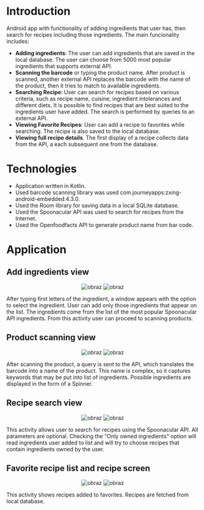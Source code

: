 # Introduction

Android app with functionality of adding ingredients that user has, then search for recipes including those ingredients.
The main funcionality includes:
* **Adding ingredients**: The user can add ingredients that are saved in the local database. The user can choose from 5000 most popular ingredients that supports external API.
* **Scanning the barcode** or typing the product name. After product is scanned, another external API replaces the barcode with the name of the product, then it tries to match to available ingredients.
* **Searching Recipe**: User can search for recipes based on various criteria, such as recipe name, cuisine, ingredient intolerances and different diets. It is possible to find recipes that are best suited to the ingredients user have added. The search is performed by queries to an external API.
* **Viewing Favorite Recipes**: User can add a recipe to favorites while searching. The recipe is also saved to the local database.
* **Viewing full recipe details**. The first display of a recipe collects data from the API, a each subsequent one from the database.

# Technologies
* Application written in Kotlin.
* Used barcode scanning library was used com.journeyapps:zxing-android-embedded:4.3.0.
* Used the Room library for saving data in a local SQLite database.
* Used the Spoonacular API was used to search for recipes from the Internet.
* Used the Openfoodfacts API to generate product name from bar code.


# Application
## Add ingredients view

<div align="center">
  
![obraz](https://github.com/dariuszknappwr/android/assets/127883702/2c333f1a-3f2c-4211-a63b-e4cd5ab20b84) ![obraz](https://github.com/dariuszknappwr/android/assets/127883702/1cf415d2-3dc8-4647-a498-6bdfe2f35563)
  
</div>

After typing first letters of the ingredient, a window appears with the option to select the ingredient.
User can add only those ingredients that appear on the list. The ingredients come from the list of the most popular Spoonacular API ingredients.
From this activity user can proceed to scanning products.

## Product scanning view
<div align="center">

![obraz](https://github.com/dariuszknappwr/android/assets/127883702/2781a347-c7e8-46d3-baa8-aa37abdf1a90) ![obraz](https://github.com/dariuszknappwr/android/assets/127883702/72990c09-6630-4459-aa33-f7ed78242018)

</div>

After scanning the product, a query is sent to the API, which translates the barcode into a name of the product.
This name is complex, so it captures keywords that may be put into list of ingredients. Possible ingredients are displayed in the form of a Spinner.

## Recipe search view
<div align="center">

![obraz](https://github.com/dariuszknappwr/android/assets/127883702/307819ea-4c3f-4995-ab40-e22f9004c9b5) ![obraz](https://github.com/dariuszknappwr/android/assets/127883702/bba0cdc4-29c6-4d1f-9fd9-5ed276e66d30)

</div>


This activity allows user to search for recipes using the Spoonacular API.
All parameters are optional.
Checking the "Only owned ingredients" option will read ingredients user added to list and will try to choose recipes that contain ingredients owned by the user.

## Favorite recipe list and recipe screen
<div align="center">
  
![obraz](https://github.com/dariuszknappwr/android/assets/127883702/63fe84a5-f159-490d-993f-9113eaf850f0) ![obraz](https://github.com/dariuszknappwr/android/assets/127883702/934fbc13-4418-4788-a19d-eaf7b37c3fc7)

</div>

This activity shows recipes added to favorites.
Recipes are fetched from local database.
